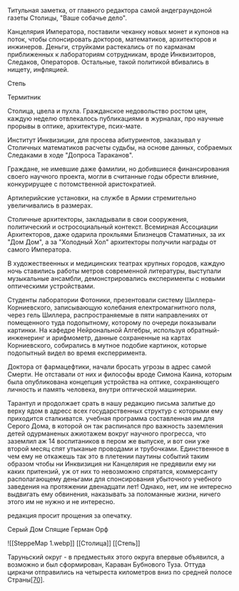 Титульная заметка, от главного редактора самой андеграундоной газеты Столицы, "Ваше собачье дело". 

Канцелярия Императора, поставили чеканку новых монет и купонов на поток, чтобы спонсировать докторов, математиков, архитекторов и инжинеров. Деньги, струйками растекались от по карманам приближенных к лабораториям сотрудникам, вроде Инквизиторов, Следаков, Операторов. Остальные, такой политикой вбивались в нищету, инфляцией.

Степь 

Термитник

Столица, цвела и пухла. Гражданское недовольство ростом цен, каждую неделю отвлекалось публикациями в журналах, про научные прорывы в оптике, архитектуре, псих-мате. 

Институт Инквизиции, для просева абитуриентов, заказывал у Столичных математиков расчеты судьбы, на основе данных, собраемых Следаками в ходе "Допроса Тараканов".

Граждане, не имевшие даже фамилии, но добившиеся финансирования своего научного проекта, могли в считанные годы обрести влияние, конкурирущее с потомственной аристократией.

Артилерийские установки, на службе в Армии стремительно увеличивались в размерах.

Столичные архитекторы, закладывали в свои сооружения, политический и остросоциальный контекст. Всемирная Ассоциации Архитекторов, даже одарила прокльями Близнецов Стаматиных, за их "Дом Дом", а за "Холодный Хол" архитекторы получили награды от самого Императора.

В художествеенных и медицинских театрах крупных городов, каждую ночь ставились работы метров современной литературы, выступали музыкальные ансамбли, демонстрировались експерименты с новыми оптическими устройствами. 

Студенты лаборатории Фотоники, презентовали систему Шиллера-Корниевского, записывающую колебания електромагнитного поля, через гель Шиллера, распространяемые в пяти направлениях от помещенного туда подопытному, которому по очереди показывали картинки. На кафедре Нейрональной Алгебры, используя обратный-инженеринг и арифмометр, данные сохраненные на картах Корниевского, собирались в мутное подобие картинок, которые подопытный видел во время експерримента. 

Доктора от фармацефтики, начали бросать угрозы в адрес самой Смерти. Не отставали от них и философы вроде Симона Каина, которым была опубликована концепция устройства на оптике, сохраняющего личность и память человека, внутри оптической машинерии.  

Тарантул и 
продолжает срать в нашу редакцию письма залитые до верху ядом в адресс всех государственных структур с которыми ему приходится сталкиватся.
учебная программа составленная им для Серого Дома, в которой он так распинался про важность заземления детей одурманеных ажиотажем вокруг научного прогресса, что заземлил аж 14 воспитаников в пером же выпуске, и вот они уже второй месяц спят утыканые проводами и трубочками. Единственное в чем ему не откажешь так это в плетении паутины событий таким образом чтобы ни Инквизиция ни Канцелярия не предявили ему ни каких притензий, уж от них то невозможно спрятатся, коммерсанту располагающему деньгами для спонсирования убыточного учебного заведения на протяжении двенадцати лет! Однако, нет, им не интересно выдвигать ему обвинения, наказывать за поломанные жизни, ничего этого им не нужно и не интересно.

редакция просит прощения за опечатку.



Серый Дом
Спящие
Герман Орф





![[SteppeMap 1.webp]]
[[Столица]] [[Степь]]

Таруньский округ - в предместьях этого округа впервые объявился, а возможно и был сформирован, Караван Бубнового Туза. Оттуда циркачи отправились на четыреста километров вниз по средней полосе Страны[[70]](https://pathologic.fandom.com/ru/wiki/%D0%A1%D1%82%D1%80%D0%B0%D0%BD%D0%B0#cite_note-:3-70).




